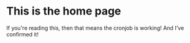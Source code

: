 # This is the home page

If you're reading this, then that means the cronjob is working!
And I've confirmed it!